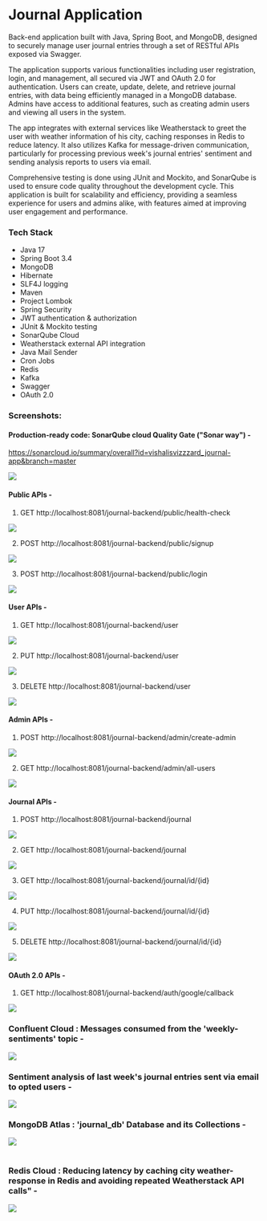 # Journal Application
Back-end application built with Java, Spring Boot, and MongoDB, designed to securely manage user journal entries through a set of RESTful APIs exposed via Swagger.

The application supports various functionalities including user registration, login, and management, all secured via JWT and OAuth 2.0 for authentication. Users can create, update, delete, and retrieve journal entries, with data being efficiently managed in a MongoDB database. Admins have access to additional features, such as creating admin users and viewing all users in the system.

The app integrates with external services like Weatherstack to greet the user with weather information of his city, caching responses in Redis to reduce latency. It also utilizes Kafka for message-driven communication, particularly for processing previous week's journal entries' sentiment and sending analysis reports to users via email.

Comprehensive testing is done using JUnit and Mockito, and SonarQube is used to ensure code quality throughout the development cycle. This application is built for scalability and efficiency, providing a seamless experience for users and admins alike, with features aimed at improving user engagement and performance.

### Tech Stack

- Java 17
- Spring Boot 3.4
- MongoDB
- Hibernate
- SLF4J logging
- Maven
- Project Lombok
- Spring Security
- JWT authentication & authorization
- JUnit & Mockito testing
- SonarQube Cloud
- Weatherstack external API integration
- Java Mail Sender
- Cron Jobs
- Redis
- Kafka
- Swagger
- OAuth 2.0

### Screenshots:
#### Production-ready code: SonarQube cloud Quality Gate ("Sonar way") -
https://sonarcloud.io/summary/overall?id=vishalisvizzzard_journal-app&branch=master

![](src/main/resources/static/images/SonarQube_cloud.png)

#### Public APIs -
1. GET http://localhost:8081/journal-backend/public/health-check

![](src/main/resources/static/images/healthcheck.png)

2. POST http://localhost:8081/journal-backend/public/signup

![](src/main/resources/static/images/createuser.png)

3. POST http://localhost:8081/journal-backend/public/login

![](src/main/resources/static/images/login.png)

#### User APIs -
1. GET http://localhost:8081/journal-backend/user

![](src/main/resources/static/images/greetuser.png)

2. PUT http://localhost:8081/journal-backend/user

![](src/main/resources/static/images/updateuser.png)

3. DELETE http://localhost:8081/journal-backend/user

![](src/main/resources/static/images/deleteuser.png)

#### Admin APIs -
1. POST http://localhost:8081/journal-backend/admin/create-admin

![](src/main/resources/static/images/createadmin.png)

2. GET http://localhost:8081/journal-backend/admin/all-users

![](src/main/resources/static/images/allusers.png)

#### Journal APIs -
1. POST http://localhost:8081/journal-backend/journal

![](src/main/resources/static/images/createentry.png)

2. GET http://localhost:8081/journal-backend/journal

![](src/main/resources/static/images/getallentries.png)

3. GET http://localhost:8081/journal-backend/journal/id/{id}

![](src/main/resources/static/images/journalentrybyid.png)

4. PUT http://localhost:8081/journal-backend/journal/id/{id}

![](src/main/resources/static/images/updatejournal.png)

5. DELETE http://localhost:8081/journal-backend/journal/id/{id}

![](src/main/resources/static/images/deletejournal.png)

#### OAuth 2.0 APIs -
1. GET http://localhost:8081/journal-backend/auth/google/callback

![](src/main/resources/static/images/oauth2.png)
<br>

### Confluent Cloud : Messages consumed from the 'weekly-sentiments' topic -
![](src/main/resources/static/images/kafka.png)
<br>

### Sentiment analysis of last week's journal entries sent via email to opted users -

![](src/main/resources/static/images/sentimentmail.png)

### MongoDB Atlas : 'journal_db' Database and its Collections -

![](src/main/resources/static/images/mongoatlas.png)
<br><br>

### Redis Cloud : Reducing latency by caching city weather-response in Redis and avoiding repeated Weatherstack API calls" -

![](src/main/resources/static/images/redis.png)
